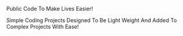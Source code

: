 Public Code To Make Lives Easier!

Simple Coding Projects Designed To Be Light Weight And Added To Complex Projects With Ease!
